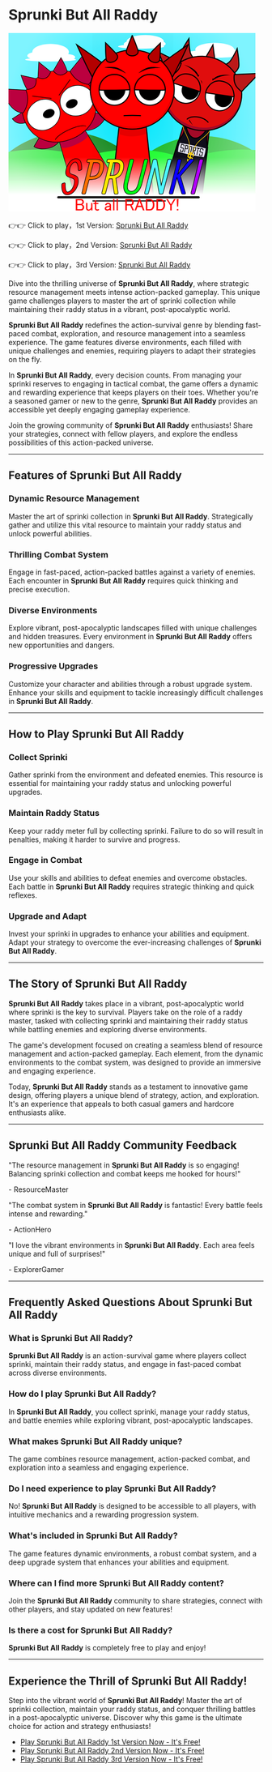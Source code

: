 # Sprunki But All Raddy

![Sprunki But All Raddy](https://raw.githubusercontent.com/sprunkiscrunkly/sprunki-but-all-raddy/refs/heads/main/sprunki-but-all-raddy.png "Sprunki But All Raddy")

👉👉 Click to play，1st Version: [Sprunki But All Raddy](https://sprunksters.com/sprunki-but-all-raddy/ "Sprunki But All Raddy")

👉👉 Click to play，2nd Version: [Sprunki But All Raddy](https://sprunkiscrunkly.com/sprunki-but-all-raddy/ "Sprunki But All Raddy")

👉👉 Click to play，3rd Version: [Sprunki But All Raddy](https://sprunkipyramixed.com/sprunki-but-all-raddy/ "Sprunki But All Raddy")

Dive into the thrilling universe of **Sprunki But All Raddy**, where strategic resource management meets intense action-packed gameplay. This unique game challenges players to master the art of sprinki collection while maintaining their raddy status in a vibrant, post-apocalyptic world.

**Sprunki But All Raddy** redefines the action-survival genre by blending fast-paced combat, exploration, and resource management into a seamless experience. The game features diverse environments, each filled with unique challenges and enemies, requiring players to adapt their strategies on the fly.

In **Sprunki But All Raddy**, every decision counts. From managing your sprinki reserves to engaging in tactical combat, the game offers a dynamic and rewarding experience that keeps players on their toes. Whether you're a seasoned gamer or new to the genre, **Sprunki But All Raddy** provides an accessible yet deeply engaging gameplay experience.

Join the growing community of **Sprunki But All Raddy** enthusiasts! Share your strategies, connect with fellow players, and explore the endless possibilities of this action-packed universe.

---

## Features of Sprunki But All Raddy

### **Dynamic Resource Management**
Master the art of sprinki collection in **Sprunki But All Raddy**. Strategically gather and utilize this vital resource to maintain your raddy status and unlock powerful abilities.

### **Thrilling Combat System**
Engage in fast-paced, action-packed battles against a variety of enemies. Each encounter in **Sprunki But All Raddy** requires quick thinking and precise execution.

### **Diverse Environments**
Explore vibrant, post-apocalyptic landscapes filled with unique challenges and hidden treasures. Every environment in **Sprunki But All Raddy** offers new opportunities and dangers.

### **Progressive Upgrades**
Customize your character and abilities through a robust upgrade system. Enhance your skills and equipment to tackle increasingly difficult challenges in **Sprunki But All Raddy**.

---

## How to Play Sprunki But All Raddy

### **Collect Sprinki**
Gather sprinki from the environment and defeated enemies. This resource is essential for maintaining your raddy status and unlocking powerful upgrades.

### **Maintain Raddy Status**
Keep your raddy meter full by collecting sprinki. Failure to do so will result in penalties, making it harder to survive and progress.

### **Engage in Combat**
Use your skills and abilities to defeat enemies and overcome obstacles. Each battle in **Sprunki But All Raddy** requires strategic thinking and quick reflexes.

### **Upgrade and Adapt**
Invest your sprinki in upgrades to enhance your abilities and equipment. Adapt your strategy to overcome the ever-increasing challenges of **Sprunki But All Raddy**.

---

## The Story of Sprunki But All Raddy

**Sprunki But All Raddy** takes place in a vibrant, post-apocalyptic world where sprinki is the key to survival. Players take on the role of a raddy master, tasked with collecting sprinki and maintaining their raddy status while battling enemies and exploring diverse environments.

The game's development focused on creating a seamless blend of resource management and action-packed gameplay. Each element, from the dynamic environments to the combat system, was designed to provide an immersive and engaging experience.

Today, **Sprunki But All Raddy** stands as a testament to innovative game design, offering players a unique blend of strategy, action, and exploration. It's an experience that appeals to both casual gamers and hardcore enthusiasts alike.

---

## Sprunki But All Raddy Community Feedback

"The resource management in **Sprunki But All Raddy** is so engaging! Balancing sprinki collection and combat keeps me hooked for hours!"

\- ResourceMaster

"The combat system in **Sprunki But All Raddy** is fantastic! Every battle feels intense and rewarding."

\- ActionHero

"I love the vibrant environments in **Sprunki But All Raddy**. Each area feels unique and full of surprises!"

\- ExplorerGamer

---

## Frequently Asked Questions About Sprunki But All Raddy

### **What is Sprunki But All Raddy?**
**Sprunki But All Raddy** is an action-survival game where players collect sprinki, maintain their raddy status, and engage in fast-paced combat across diverse environments.

### **How do I play Sprunki But All Raddy?**
In **Sprunki But All Raddy**, you collect sprinki, manage your raddy status, and battle enemies while exploring vibrant, post-apocalyptic landscapes.

### **What makes Sprunki But All Raddy unique?**
The game combines resource management, action-packed combat, and exploration into a seamless and engaging experience.

### **Do I need experience to play Sprunki But All Raddy?**
No! **Sprunki But All Raddy** is designed to be accessible to all players, with intuitive mechanics and a rewarding progression system.

### **What's included in Sprunki But All Raddy?**
The game features dynamic environments, a robust combat system, and a deep upgrade system that enhances your abilities and equipment.

### **Where can I find more Sprunki But All Raddy content?**
Join the **Sprunki But All Raddy** community to share strategies, connect with other players, and stay updated on new features!

### **Is there a cost for Sprunki But All Raddy?**
**Sprunki But All Raddy** is completely free to play and enjoy!

---

## Experience the Thrill of Sprunki But All Raddy!

Step into the vibrant world of **Sprunki But All Raddy**! Master the art of sprinki collection, maintain your raddy status, and conquer thrilling battles in a post-apocalyptic universe. Discover why this game is the ultimate choice for action and strategy enthusiasts!

- [Play Sprunki But All Raddy 1st Version Now - It's Free!](https://sprunksters.com/sprunki-but-all-raddy/)
- [Play Sprunki But All Raddy 2nd Version Now - It's Free!](https://sprunkiscrunkly.com/sprunki-but-all-raddy/)
- [Play Sprunki But All Raddy 3rd Version Now - It's Free!](https://sprunkipyramixed.com/sprunki-but-all-raddy/)
